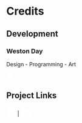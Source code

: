 # Credits

## Development

### Weston Day
Design - Programming - Art  


[<img src="./ui_resources/credits/github-mark-white.png" alt="Github" width=15/>](https://github.com/westbot657)








## Project Links
[<img src="./ui_resources/credits/github-mark-white.png" alt="Check out the Github!" width=25>](https://github.com/westbot657/DungeonEngineReleases)
| [<img src="./ui_resources/credits/discord-mark-white.png" alt="Join the Discord server!" width=25/>](https://discord.com/channels/1176833577086881804/1176960240017748048/1176991742503964713)




